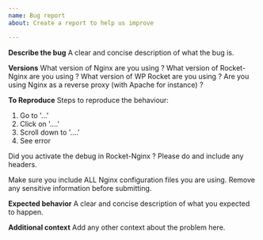 ```yaml
---
name: Bug report
about: Create a report to help us improve

---
```


**Describe the bug**
A clear and concise description of what the bug is.


**Versions**
What version of Nginx are you using ?
What version of Rocket-Nginx are you using ?
What version of WP Rocket are you using ?
Are you using Nginx as a reverse proxy (with Apache for instance) ?

**To Reproduce**
Steps to reproduce the behaviour:
1. Go to '...'
2. Click on '....'
3. Scroll down to '....'
4. See error

Did you activate the debug in Rocket-Nginx ? Please do and include any headers.

Make sure you include ALL Nginx configuration files you are using. Remove any sensitive information before submitting.

**Expected behavior**
A clear and concise description of what you expected to happen.


**Additional context**
Add any other context about the problem here.

